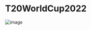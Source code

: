# T20WorldCup2022

![image](https://github.com/Akashpandey1507/T20WorldCup2022/assets/124170332/c294a1df-3f51-45a5-b2c5-8ff354f290a2)

